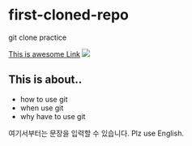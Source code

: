 # first-cloned-repo
git clone practice

[This is awesome Link](https://innorev14.github.io/)
![](main.jpg)

## This is about..
- how to use git
- when use git
- why have to use git

여기서부터는 문장을 입력할 수 있습니다.
Plz use English.
